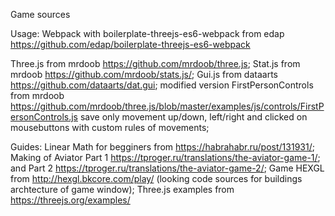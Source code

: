 Game sources

Usage:
 Webpack with boilerplate-threejs-es6-webpack from edap https://github.com/edap/boilerplate-threejs-es6-webpack

 Three.js from mrdoob https://github.com/mrdoob/three.js;
 Stat.js from mrdoob https://github.com/mrdoob/stats.js/;
 Gui.js from dataarts https://github.com/dataarts/dat.gui;
 modified version FirstPersonControls from mrdoob https://github.com/mrdoob/three.js/blob/master/examples/js/controls/FirstPersonControls.js save only movement up/down, left/right and clicked on mousebuttons with custom rules of movements;

Guides:
 Linear Math for begginers from https://habrahabr.ru/post/131931/;
 Making of Aviator Part 1 https://tproger.ru/translations/the-aviator-game-1/;
 and Part 2 https://tproger.ru/translations/the-aviator-game-2/;
 Game HEXGL from http://hexgl.bkcore.com/play/ (looking code sources for buildings archtecture of game window);
 Three.js examples from https://threejs.org/examples/


